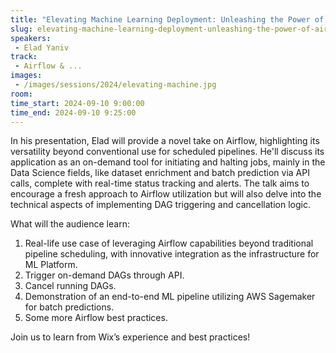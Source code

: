 ```yaml
---
title: "Elevating Machine Learning Deployment: Unleashing the Power of Airflow in Wix's ML Platform"
slug: elevating-machine-learning-deployment-unleashing-the-power-of-airflow-in-wix-s-ml-platform
speakers:
 - Elad Yaniv
track:
 - Airflow & ...
images:
 - /images/sessions/2024/elevating-machine.jpg 
room: 
time_start: 2024-09-10 9:00:00
time_end: 2024-09-10 9:25:00
---
```


In his presentation, Elad will provide a novel take on Airflow, highlighting its versatility beyond conventional use for scheduled pipelines. He'll discuss its application as an on-demand tool for initiating and halting jobs, mainly in the Data Science fields, like dataset enrichment and batch prediction via API calls, complete with real-time status tracking and alerts. The talk aims to encourage a fresh approach to Airflow utilization but will also delve into the technical aspects of implementing DAG triggering and cancellation logic.

What will the audience learn:
1. Real-life use case of leveraging Airflow capabilities beyond traditional pipeline scheduling, with innovative integration as the infrastructure for ML Platform.
2. Trigger on-demand DAGs through API.
3. Cancel running DAGs.
4. Demonstration of an end-to-end ML pipeline utilizing AWS Sagemaker for batch predictions.
5. Some more Airflow best practices.

Join us to learn from Wix’s experience and best practices!